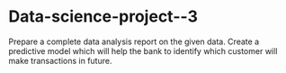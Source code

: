 # Data-science-project--3
Prepare a complete data analysis report on the given data. Create a predictive model which will help the bank to identify which customer will make transactions in future.
